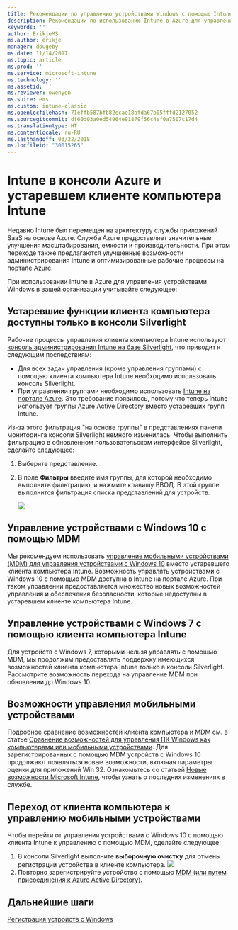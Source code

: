 ```yaml
---
title: Рекомендации по управлению устройствами Windows с помощью Intune в Azure
description: Рекомендации по использованию Intune в Azure для управления устройствами Windows в вашей организации.
keywords: ''
author: ErikjeMS
ms.author: erikje
manager: dougeby
ms.date: 11/14/2017
ms.topic: article
ms.prod: ''
ms.service: microsoft-intune
ms.technology: ''
ms.assetid: ''
ms.reviewer: owenyen
ms.suite: ems
ms.custom: intune-classic
ms.openlocfilehash: 71effb587bfb82ecae18afda67b05fffd2127052
ms.sourcegitcommit: df60d03a0ed54964e91879f56c4ef0a7507c17d4
ms.translationtype: HT
ms.contentlocale: ru-RU
ms.lasthandoff: 03/22/2018
ms.locfileid: "30015265"
---
```

# <a name="intune-on-azure-console-and-legacy-intune-pc-client"></a>Intune в консоли Azure и устаревшем клиенте компьютера Intune

Недавно Intune был перемещен на архитектуру службы приложений SaaS на основе Azure. Служба Azure предоставляет значительные улучшения масштабирования, емкости и производительности. При этом переходе также предлагаются улучшенные возможности администрирования Intune и оптимизированные рабочие процессы на портале Azure. 

При использовании Intune в Azure для управления устройствами Windows в вашей организации учитывайте следующее:

## <a name="legacy-pc-client-features-are-only-available-in-the-silverlight-console"></a>Устаревшие функции клиента компьютера доступны только в консоли Silverlight

Рабочие процессы управления клиента компьютера Intune используют [консоль администрирования Intune на базе Silverlight](https://manage.microsoft.com/), что приводит к следующим последствиям:

- Для всех задач управления (кроме управления группами) с помощью клиента компьютера Intune необходимо использовать консоль Silverlight.
- При управлении группами необходимо использовать [Intune на портале Azure](https://portal.azure.com/). Это требование появилось, потому что теперь Intune использует группы Azure Active Directory вместо устаревших групп Intune. 

Из-за этого фильтрация "на основе группы" в представлениях панели мониторинга консоли Silverlight немного изменилась. Чтобы выполнить фильтрацию в обновленном пользовательском интерфейсе Silverlight, сделайте следующее:

1. Выберите представление.
2. В поле **Фильтры** введите имя группы, для которой необходимо выполнить фильтрацию, и нажмите клавишу ВВОД. В этой группе выполнится фильтрация списка представлений для устройств.

   ![](media/intune_on_azure/image01.png)

## <a name="manage-windows-10-devices-by-using-mdm"></a>Управление устройствами с Windows 10 с помощью MDM

Мы рекомендуем использовать [управление мобильными устройствами (MDM) для управления устройствами с Windows 10](https://docs.microsoft.com/intune/device-restrictions-windows-10) вместо устаревшего клиента компьютера Intune. Возможность управлять устройствами с Windows 10 с помощью MDM доступна в Intune на портале Azure. При таком управлении предоставляется множество новых возможностей управления и обеспечения безопасности, которые недоступны в устаревшем клиенте компьютера Intune.

## <a name="continue-to-manage-windows-7-by-using-intune-pc-client"></a>Управление устройствами с Windows 7 с помощью клиента компьютера Intune

Для устройств с Windows 7, которыми нельзя управлять с помощью MDM, мы продолжим предоставлять поддержку имеющихся возможностей клиента компьютера Intune только в консоли Silverlight. Рассмотрите возможность перехода на управление MDM при обновлении до Windows 10.

## <a name="mdm-capabilities"></a>Возможности управления мобильными устройствами

Подробное сравнение возможностей клиента компьютера и MDM см. в статье [Сравнение возможностей для управления ПК Windows как компьютерами или мобильными устройствами](https://docs.microsoft.com/intune-classic/deploy-use/pc-management-comparison). Для зарегистрированных с помощью MDM устройств с Windows 10 продолжают появляться новые возможности, включая параметры оценки для приложений Win 32. Ознакомьтесь со статьей [Новые возможности Microsoft Intune](https://docs.microsoft.com/intune/whats-new), чтобы узнать о последних изменениях в службе.

## <a name="switch-from-pc-client-to-mdm"></a>Переход от клиента компьютера к управлению мобильными устройствами

Чтобы перейти от управления устройствами с Windows 10 с помощью клиента Intune к управлению с помощью MDM, сделайте следующее:

1. В консоли Silverlight выполните **выборочную очистку** для отмены регистрации устройства в клиенте компьютера.
  ![](media/intune_on_azure/image02.png)
2. Повторно зарегистрируйте устройство с помощью [MDM (или путем присоединения к Azure Active Directory)](https://docs.microsoft.com/intune/windows-enroll). 

## <a name="next-steps"></a>Дальнейшие шаги
[Регистрация устройств с Windows](https://docs.microsoft.com/intune/windows-enroll)

 
